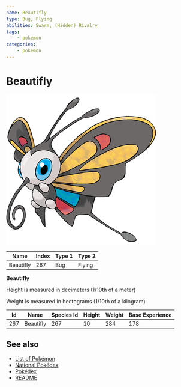 ```yaml
---
name: Beautifly
type: Bug, Flying
abilities: Swarm, (Hidden) Rivalry
tags:
    - pokemon
categories:
    - pokemon
---
```


# Beautifly


![Beautifly](images/267.png)

| **Name** | **Index** | **Type 1** | **Type 2** |
|----|----|----|----|
| Beautifly | 267 | Bug | Flying  |

**Beautifly** 


Height is measured in decimeters (1/10th of a meter)

Weight is measured in hectograms (1/10th of a kilogram)

| **Id** | **Name** | **Species Id** | **Height** | **Weight** | **Base Experience** |
|--------|----------|----------------|------------|------------|---------------------|
| 267 | Beautifly | 267 | 10 | 284 | 178 |


## See also

- [List of Pokémon](../pokemon.md)
- [National Pokédex](../national_pokedex.md)
- [Pokédex](../pokedex.md)
- [README](../README.md)
